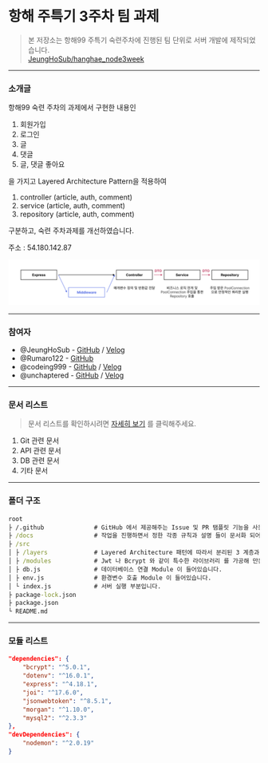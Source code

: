 # 항해 주특기 3주차 팀 과제

> 본 저장소는 항해99 주특기 숙련주차에 진행된 팀 단위로 서버 개발에 제작되었습니다.<br>
> [JeungHoSub/hanghae_node3week](https://github.com/JeungHoSub/hanghae_node3week)

<hr>

### 소개글

항해99 숙련 주차의 과제에서 구현한 내용인

1. 회원가입
2. 로그인
3. 글
4. 댓글
5. 글, 댓글 좋아요

을 가지고 Layered Architecture Pattern을 적용하여

1. controller (article, auth, comment)
2. service (article, auth, comment)
3. repository (article, auth, comment)

구분하고, 숙련 주차과제를 개선하였습니다.

주소 : 54.180.142.87

![](./Logic.png)

<hr>

### 참여자

- @JeungHoSub - [GitHub](https://github.com/JeungHoSub) / [Velog](https://velog.io/@wlwjsan)
- @Rumaro122 - [GitHub](https://github.com/Rumaro122) 
- @codeing999 - [GitHub](https://github.com/codeing999) / [Velog](https://velog.io/@mero)
- @unchaptered - [GitHub](https://github.com/unchaptered) / [Velog](https://github.com/unchaptered)

<hr>

### 문서 리스트

> 문서 리스트를 확인하시려면 [자세히 보기](./docs/README.md) 를 클릭해주세요.

1. Git 관련 문서
2. API 관련 문서
3. DB 관련 문서
4. 기타 문서

<hr>

### 폴더 구조

```cmd
root
├ /.github              # GitHub 에서 제공해주는 Issue 및 PR 탬플릿 기능을 사용 중입니다.
├ /docs                 # 작업을 진행하면서 정한 각종 규칙과 설명 들이 문서화 되어 있습니다.
├ /src
│ ├ /layers             # Layered Architecture 패턴에 따라서 분리된 3 계층과 Router 가 들어있습니다.
│ ├ /modules            # Jwt 나 Bcrypt 와 같이 특수한 라이브러리 를 가공해 만든 Module 이 들어있습니다.
│ ├ db.js               # 데이터베이스 연결 Module 이 들어있습니다.
│ ├ env.js              # 환경변수 호출 Module 이 들어있습니다.
│ └ index.js            # 서버 실행 부분입니다.
├ package-lock.json
├ package.json
└ README.md
```

<hr>

### 모듈 리스트

```json
"dependencies": {
    "bcrypt": "^5.0.1",
    "dotenv": "^16.0.1",
    "express": "^4.18.1",
    "joi": "^17.6.0",
    "jsonwebtoken": "^8.5.1",
    "morgan": "^1.10.0",
    "mysql2": "^2.3.3"
},
"devDependencies": {
    "nodemon": "^2.0.19"
}
```